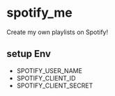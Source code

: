 # spotify_me
Create my own playlists on Spotify!

## setup Env
- SPOTIFY_USER_NAME
- SPOTIFY_CLIENT_ID
- SPOTIFY_CLIENT_SECRET
